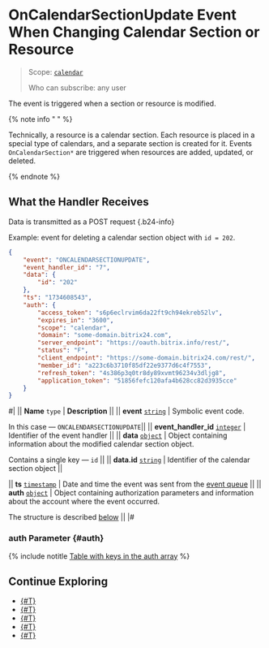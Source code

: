 # OnCalendarSectionUpdate Event When Changing Calendar Section or Resource

> Scope: [`calendar`](../../scopes/permissions.md)
>
> Who can subscribe: any user

The event is triggered when a section or resource is modified.

{% note info " " %}

Technically, a resource is a calendar section. Each resource is placed in a special type of calendars, and a separate section is created for it. Events `OnCalendarSection*` are triggered when resources are added, updated, or deleted.

{% endnote %}

## What the Handler Receives

Data is transmitted as a POST request {.b24-info}

Example: event for deleting a calendar section object with `id = 202`.

```json
{
    "event": "ONCALENDARSECTIONUPDATE",
    "event_handler_id": "7",
    "data": {
        "id": "202"
    },
    "ts": "1734608543",
    "auth": {
        "access_token": "s6p6eclrvim6da22ft9ch94ekreb52lv",
        "expires_in": "3600",
        "scope": "calendar",
        "domain": "some-domain.bitrix24.com",
        "server_endpoint": "https://oauth.bitrix.info/rest/",
        "status": "F",
        "client_endpoint": "https://some-domain.bitrix24.com/rest/",
        "member_id": "a223c6b3710f85df22e9377d6c4f7553",
        "refresh_token": "4s386p3q0tr8dy89xvmt96234v3dljg8",
        "application_token": "51856fefc120afa4b628cc82d3935cce"
    }
}
```

#|
|| **Name**
`type` | **Description** ||
|| **event**
[`string`][1] | Symbolic event code.

In this case — `ONCALENDARSECTIONUPDATE`||
|| **event_handler_id**
[`integer`][1] | Identifier of the event handler ||
|| **data**
[`object`][1] | Object containing information about the modified calendar section object.

Contains a single key — `id` ||
|| **data.id**
[`string`][1] | Identifier of the calendar section object ||

|| **ts**
[`timestamp`][1] | Date and time the event was sent from the [event queue](../../events/index.md) ||
|| **auth**
[`object`][1] | Object containing authorization parameters and information about the account where the event occurred.

The structure is described [below](#auth) ||
|#

### auth Parameter {#auth}

{% include notitle [Table with keys in the auth array](../../../_includes/auth-params-in-events.md) %}

## Continue Exploring 

- [{#T}](../../events/index.md)
- [{#T}](../../events/event-bind.md)
- [{#T}](./index.md)
- [{#T}](./on-calendar-section-add.md)
- [{#T}](./on-calendar-section-delete.md)

[1]: ../../data-types.md